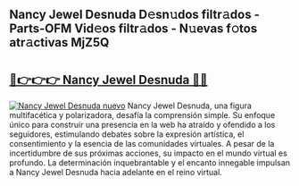 ## Nancy Jewel Desnuda D𝚎sn𝚞dos filtr𝚊dos - Parts-OFM Vid𝚎os filtr𝚊dos - N𝚞evas f𝚘tos atr𝚊ctivas MjZ5Q

# <h2><a href="http://mbc7bwr.tromn.icu/?c=Nancy+Jewel+Desnuda">🔗👉👉👉 Nancy Jewel Desnuda 🔗🔗</a></h2>

[![Nancy Jewel Desnuda nuevo](https://i.imgur.com/pEAQMta.gif)](http://mbc7bwr.tromn.icu/?c=Nancy+Jewel+Desnuda)
Nancy Jewel Desnuda, una figura multifacética y polarizadora, desafía la comprensión simple. Su enfoque único para construir una presencia en la web ha atraído y ofendido a los seguidores, estimulando debates sobre la expresión artística, el consentimiento y la esencia de las comunidades virtuales. A pesar de la incertidumbre de sus próximas acciones, su impacto en el mundo virtual es profundo. La determinación inquebrantable y el encanto innegable impulsan a Nancy Jewel Desnuda hacia adelante en el reino virtual.
